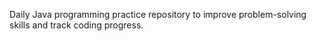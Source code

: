 Daily Java programming practice repository to improve problem-solving skills and track coding progress.

